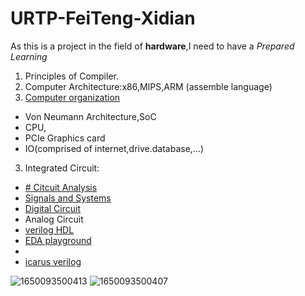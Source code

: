 # URTP-FeiTeng-Xidian
As this is a project in the field of **hardware**,I need to have a _Prepared Learning_

1. Principles of Compiler.
1. Computer Architecture:x86,MIPS,ARM (assemble language)
2. [Computer organization](https://www.coursera.org/learn/jisuanji-zucheng?)
- Von Neumann Architecture,SoC
- CPU,
- PCIe Graphics card
- IO(comprised of internet,drive.database,...)
3. Integrated Circuit:
- [# Citcuit Analysis](https://www.khanacademy.org/science/electrical-engineering/ee-circuit-analysis-topic)
- [Signals and Systems](https://www.tutorialspoint.com/signals_and_systems/index.htm)
- [Digital Circuit](https://www.tutorialspoint.com/digital_circuits/digital_combinational_circuits.htm)
- Analog Circuit
- [verilog HDL](https://hdlbits.01xz.net/wiki/Main_Page)
- [EDA playground](https://www.edaplayground.com/)
- 
- [icarus verilog](http://iverilog.icarus.com/)


![1650093500413](https://user-images.githubusercontent.com/94885426/163666367-e095df95-682e-4424-bde6-e28f776d9a0f.jpg)
![1650093500407](https://user-images.githubusercontent.com/94885426/163666370-b804d586-ecc9-4cba-9d70-1b3bbaf3da00.jpg)
